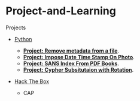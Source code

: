# Project-and-Learning
Projects
- [Python](https://github.com/Jacob-64/Project-and-Learning/tree/Python-Files)
    * <u/>**Project: Remove metadata from a file**</u>.
    * <u/>**Project: Impose Date Time Stamp On Photo**</u>.
    * <u/>**Project: SANS Index From PDF Books**</u>.
    * <u/>**Project: Cypher Subsitutaion with Rotation**</u>.

- [Hack The Box](https://github.com/Jacob-64/Project-and-Learning/tree/CTF)
  * CAP
